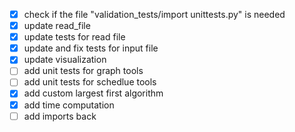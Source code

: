 - [x] check if the file "validation_tests/import unittests.py" is needed
- [x] update read_file
- [x] update tests for read file
- [x] update and fix tests for input file
- [x] update visualization
- [ ] add unit tests for graph tools
- [ ] add unit tests for schedlue tools
- [x] add custom largest first algorithm
- [x] add time computation
- [ ] add imports back